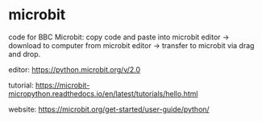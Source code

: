 # microbit
code for BBC Microbit: copy code and paste into microbit editor -> download to computer from microbit editor -> transfer to microbit via drag and drop.

editor:
https://python.microbit.org/v/2.0

tutorial:
https://microbit-micropython.readthedocs.io/en/latest/tutorials/hello.html

website:
https://microbit.org/get-started/user-guide/python/

